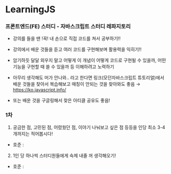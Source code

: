 # LearningJS

### 프론트엔드(FE) 스터디 - 자바스크립트 스터디 레파지토리

- 강의를 들을 땐 !꼭! 내 손으로 직접 코드를 쳐서 공부하기!!
- 강의에서 배운 것들을 듣고 여러 코드를 구현해보며 활용력을 익히기!!
- 암기하듯 달달 외우지 말고 어떻게 이 개념이 어떻게 코드로 구현될 수 있을까, 어떤 기능을 구현할 때 쓸 수 있을까 등 이해하려고 노력하기

- 아무리 생각해도 머가 안나와.. 라고 한다면 링크(모던자바스크립트 튜토리얼)에서 배운 것들을 찾아서 복습해보고 매칭이 안되는 것을 찾아와도 좋음 → https://ko.javascript.info/
- 또는 배운 것을 구글링해서 찾은 아티클 공유도 좋음!

### 1차

1. 궁금한 점, 고민된 점, 어렸웠던 점, 이야기 나눠보고 싶은 점 등등을 인당 최소 3-4개까지는 적어봅시다!

- 호준 :

2. 1인 당 하나씩 스터디원들에게 숙제 내줄 꺼 생각해오기!

- 호준 :
